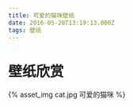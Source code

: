 ```yaml
---
title: 可爱的猫咪壁纸
date: 2016-05-20T13:19:13.000Z
tags: 壁纸
---
```


# 壁纸欣赏

{% asset_img cat.jpg 可爱的猫咪 %}

